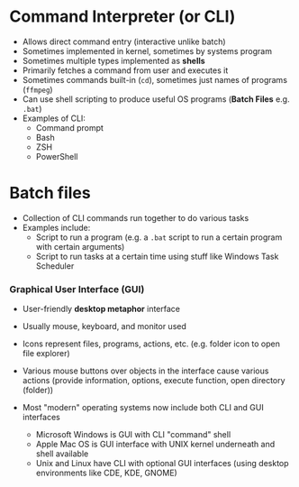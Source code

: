 # Command Interpreter (or CLI)

- Allows direct command entry (interactive unlike batch)
- Sometimes implemented in kernel, sometimes by systems program
- Sometimes multiple types implemented as **shells**
- Primarily fetches a command from user and executes it
- Sometimes commands built-in (`cd`), sometimes just names of programs (`ffmpeg`)
- Can use shell scripting to produce useful OS programs (**Batch Files** e.g. `.bat`)
- Examples of CLI:
	- Command prompt
	- Bash
	- ZSH
	- PowerShell

# Batch files

- Collection of CLI commands run together to do various tasks
- Examples include:
	- Script to run a program (e.g. a `.bat` script to run a certain program with certain arguments)
	- Script to run tasks at a certain time using stuff like Windows Task Scheduler


### Graphical User Interface (GUI)

- User-friendly **desktop metaphor** interface
- Usually mouse, keyboard, and monitor used
- Icons represent files, programs, actions, etc. (e.g. folder icon to open file explorer)
- Various mouse buttons over objects in the interface cause various actions (provide information, options, execute function, open directory (folder))

- Most "modern" operating systems now include both CLI and GUI interfaces
	- Microsoft Windows is GUI with CLI "command" shell
	- Apple Mac OS is GUI interface with UNIX kernel underneath and shell available
	- Unix and Linux have CLI with optional GUI interfaces (using desktop environments like CDE, KDE, GNOME)


